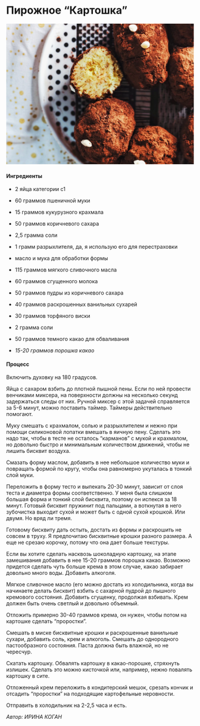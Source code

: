 # Пирожное “Картошка”

![Пирожное “Картошка”](../../pics/2020-12-16-014713329-01-1140x855.jpeg)

#### Ингредиенты

* 2 яйца категории с1
* 60 граммов пшеничной муки
* 15 граммов кукурузного крахмала
* 50 граммов коричневого сахара
* 2,5 грамма соли
* 1 грамм разрыхлителя, да, я использую его для перестраховки
* масло и мука для обработки формы

* 115 граммов мягкого сливочного масла
* 60 граммов сгущенного молока
* 50 граммов пудры из коричневого сахара
* 40 граммов раскрошенных ванильных сухарей
* 30 граммов торфяного виски
* 2 грамма соли
* 50 граммов темного какао для обваливания
* _15-20 граммов порошка какао_

#### Процесс

Включить духовку на 180 градусов.

Яйца с сахаром взбить до плотной пышной пены. Если по ней провести венчиками миксера, на поверхности должны на несколько секунд задержаться следы от них. Ручной миксер с этой задачей справляется за 5-6 минут, можно поставить таймер. Таймеры действительно помогают.

Муку смешать с крахмалом, солью и разрыхлителем и нежно при помощи силиконовой лопатки вмешать в яичную пену. Сделать это надо так, чтобы в тесте не осталось “карманов” с мукой и крахмалом, но довольно быстро и минимальным количеством движений, чтобы не лишить бисквит воздуха.

Смазать форму маслом, добавить в нее небольшое количество муки и повращать формой по кругу, чтобы она равномерно укуталась в тонкий слой муки.

Переложить в форму тесто и выпекать 20-30 минут, зависит от слоя теста и диаметра формы соответственно. У меня была слишком большая форма и тонкий слой бисквита, поэтому он испекся за 18 минут. Готовый бисквит пружинит под пальцами, а воткнутая в него зубочистка выходит сухой и может быть с одной сухой крошкой. Или двумя. Но вряд ли тремя.

Готовому бисквиту дать остыть, достать из формы и раскрошить не совсем в труху. Я предпочитаю бисквитные крошки разного размера. А еще не срезаю корочку, потому что она дает больше текстуры.

Если вы хотите сделать насквозь шоколадную картошку, на этапе замешивания добавить в нее 15-20 граммов порошка какао. Возможно придется сделать чуть больше крема в этом случае, какао забирает довольно много воды. Добавить алкоголя.

Мягкое сливочное масло (его можно достать из холодильника, когда вы начинаете делать бисквит) взбить с сахарной пудрой до пышного кремового состояния. Добавить сгущенку, продолжая взбивать. Крем должен быть очень светлый и довольно объемный.

Отложить примерно 30-40 граммов крема, он нужен, чтобы потом на картошке сделать “проростки”.

Смешать в миске бисквитные крошки и раскрошенные ванильные сухари, добавить соль, крем и алкоголь. Смешать до однородного пастообразного состояния. Паста должна быть влажной, но не чересчур.

Скатать картошку. Обвалять картошку в какао-порошке, стряхнуть излишек. Сделать это можно кисточкой или, например, нежно повалять картошку в сите. 

Отложенный крем переложить в кондитерский мешок, срезать кончик и отсадить “проростки” на подходящие картофельные неровности.

Отправить в холодильник на 2-2,5 часа и есть.

_Автор: ИРИНА КОГАН_